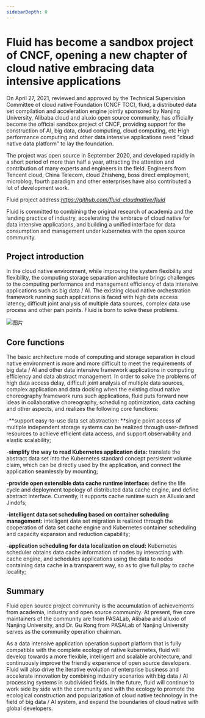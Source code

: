 ```yaml
---
sidebarDepth: 0
---
```

# Fluid has become a sandbox project of CNCF, opening a new chapter of cloud native embracing data intensive applications

On April 27, 2021, reviewed and approved by the Technical Supervision Committee of cloud native Foundation (CNCF TOC), fluid, a distributed data set compilation and acceleration engine jointly sponsored by Nanjing University, Alibaba cloud and aluxio open source community, has officially become the official sandbox project of CNCF, providing support for the construction of AI, big data, cloud computing, cloud computing, etc High performance computing and other data intensive applications need "cloud native data platform" to lay the foundation.

The project was open source in September 2020, and developed rapidly in a short period of more than half a year, attracting the attention and contribution of many experts and engineers in the field. Engineers from Tencent cloud, China Telecom, cloud Zhisheng, boss direct employment, microblog, fourth paradigm and other enterprises have also contributed a lot of development work.

Fluid project address:*https://github.com/fluid-cloudnative/fluid*

Fluid is committed to combining the original research of academia and the landing practice of industry, accelerating the embrace of cloud native for data intensive applications, and building a unified interface for data consumption and management under kubernetes with the open source community.

## Project introduction

In the cloud native environment, while improving the system flexibility and flexibility, the computing storage separation architecture brings challenges to the computing performance and management efficiency of data intensive applications such as big data / AI. The existing cloud native orchestration framework running such applications is faced with high data access latency, difficult joint analysis of multiple data sources, complex data use process and other pain points. Fluid is born to solve these problems.

![图片](https://mmbiz.qpic.cn/mmbiz_png/ib46qAHicOxDribHWLIjZ9FTsbADP7TDibxZrusewFxFuceicXicX4AdsIjtVNovhTTVyYfOxBNRzPfuxY1bxUr4EDjA/640?wx_fmt=png&tp=webp&wxfrom=5&wx_lazy=1&wx_co=1)

## Core functions

The basic architecture mode of computing and storage separation in cloud native environment is more and more difficult to meet the requirements of big data / AI and other data intensive framework applications in computing efficiency and data abstract management. In order to solve the problems of high data access delay, difficult joint analysis of multiple data sources, complex application and data docking when the existing cloud native choreography framework runs such applications, fluid puts forward new ideas in collaborative choreography, scheduling optimization, data caching and other aspects, and realizes the following core functions:

-**support easy-to-use data set abstraction: **single point access of multiple independent storage systems can be realized through user-defined resources to achieve efficient data access, and support observability and elastic scalability;

-**simplify the way to read Kubernetes application data:** translate the abstract data set into the Kubernetes standard concept persistent volume claim, which can be directly used by the application, and connect the application seamlessly by mounting;

-**provide open extensible data cache runtime interface:** define the life cycle and deployment topology of distributed data cache engine, and define abstract interface. Currently, it supports cache runtime such as Alluxio and Jindofs;

-**intelligent data set scheduling based on container scheduling management:** intelligent data set migration is realized through the cooperation of data set cache engine and Kubernetes container scheduling and capacity expansion and reduction capability;

-**application scheduling for data localization on cloud:** Kubernetes scheduler obtains data cache information of nodes by interacting with cache engine, and schedules applications using the data to nodes containing data cache in a transparent way, so as to give full play to cache locality;

## Summary

Fluid open source project community is the accumulation of achievements from academia, industry and open source community. At present, five core maintainers of the community are from PASALab, Alibaba and alluxio of Nanjing University, and Dr. Gu Rong from PASALab of Nanjing University serves as the community operation chairman.

As a data intensive application operation support platform that is fully compatible with the complete ecology of native kubernetes, fluid will develop towards a more flexible, intelligent and scalable architecture, and continuously improve the friendly experience of open source developers. Fluid will also drive the iterative evolution of enterprise business and accelerate innovation by combining industry scenarios with big data / AI processing systems in subdivided fields. In the future, fluid will continue to work side by side with the community and with the ecology to promote the ecological construction and popularization of cloud native technology in the field of big data / AI system, and expand the boundaries of cloud native with global developers.
